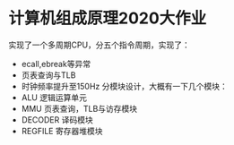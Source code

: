 # 计算机组成原理2020大作业
实现了一个多周期CPU，分五个指令周期，实现了：
- ecall,ebreak等异常
- 页表查询与TLB
- 时钟频率提升至150Hz
分模块设计，大概有一下几个模块：
- ALU 逻辑运算单元
- MMU 页表查询，TLB与访存模块
- DECODER 译码模块
- REGFILE 寄存器堆模块
